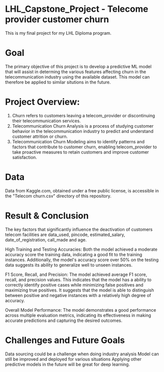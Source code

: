 # LHL_Capstone_Project - Telecome provider customer churn 
This is my final project for my LHL Diploma program.

# Goal 
The primary objective of this project is to develop a predictive ML model that will assist in determing the various features affecting
churn in the telecommunication industry using the available dataset. This model can therefore be applied to similar situtions in the future.

# Project Overview:
1. Churn refers to customers leaving a telecom_provider or discontinuing their telecommunication services.
2. Telecommunication Churn Analysis is a process of studying customer behavior in the telecommunication industry to predict and understand customer attrition or churn.
3. Telecommunication Churn Modeling aims to identify patterns and factors that contribute to customer churn, enabling telecom_provider to take proactive measures to retain customers and improve customer satisfaction.

# Data
Data from Kaggle.com, obtained under a free public license, is accessible in the "Telecom churn.csv" directory of this repository.

# Result & Conclusion
The key factors that significantly influence the deactivation of customers telecom facilities are data_used, pincode, estimated_salary, date_of_registration, call_made and age.

High Training and Testing Accuracies: Both the model achieved a moderate accuracy score the training data, indicating a good fit to the training instances. Additionally, the model's accuracy score over 50% on the testing data suggests its ability to generalize well to unseen instances.

F1 Score, Recall, and Precision: The model achieved average F1 score, recall, and precision values. This indicates that the model has a ability to correctly identify positive cases while minimizing false positives and maximizing true positives.
It suggests that the model is able to distinguish between positive and negative instances with a relatively high degree of accuracy.

Overall Model Performance: The model demonstrates a good performance across multiple evaluation metrics, indicating its effectiveness in making accurate predictions and capturing the desired outcomes.

# Challenges and Future Goals
Data sourcing could be a challenge when doing industry analysis 
Model can still be improved and deployed for various situations
Applying other predictive models in the future will be great for deep learning.
